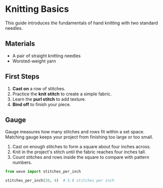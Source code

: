 # Knitting Basics

This guide introduces the fundamentals of hand knitting with two standard
needles.

## Materials
- A pair of straight knitting needles
- Worsted-weight yarn

## First Steps
1. **Cast on** a row of stitches.
2. Practice the **knit stitch** to create a simple fabric.
3. Learn the **purl stitch** to add texture.
4. **Bind off** to finish your piece.

## Gauge

Gauge measures how many stitches and rows fit within a set space. Matching
gauge keeps your project from finishing too large or too small.

1. Cast on enough stitches to form a square about four inches across.
2. Knit in the project's stitch until the fabric reaches four inches tall.
3. Count stitches and rows inside the square to compare with pattern numbers.

```python
from wove import stitches_per_inch

stitches_per_inch(20, 4)  # 5.0 stitches per inch
```
